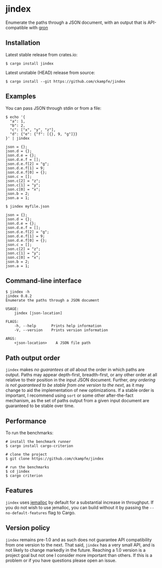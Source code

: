 # jindex

Enumerate the paths through a JSON document,
with an output that is API-compatible with [gron](https://github.com/tomnomnom/gron)


## Installation

Latest stable release from crates.io:

```
$ cargo install jindex
```

Latest unstable (HEAD) release from source:

```
$ cargo install --git https://github.com/ckampfe/jindex
```

## Examples

You can pass JSON through stdin or from a file:

```
$ echo '{
  "a": 1,
  "b": 2,
  "c": ["x", "y", "z"],
  "d": {"e": {"f": [{}, 9, "g"]}}
}' | jindex

json = {};
json.d = {};
json.d.e = {};
json.d.e.f = [];
json.d.e.f[2] = "g";
json.d.e.f[1] = 9;
json.d.e.f[0] = {};
json.c = [];
json.c[2] = "z";
json.c[1] = "y";
json.c[0] = "x";
json.b = 2;
json.a = 1;
```

```
$ jindex myfile.json

json = {};
json.d = {};
json.d.e = {};
json.d.e.f = [];
json.d.e.f[2] = "g";
json.d.e.f[1] = 9;
json.d.e.f[0] = {};
json.c = [];
json.c[2] = "z";
json.c[1] = "y";
json.c[0] = "x";
json.b = 2;
json.a = 1;
```

## Command-line interface

```
$ jindex -h
jindex 0.8.2
Enumerate the paths through a JSON document

USAGE:
    jindex [json-location]

FLAGS:
    -h, --help       Prints help information
    -V, --version    Prints version information

ARGS:
    <json-location>    A JSON file path

```

## Path output order

`jindex` makes *no guarantees at all* about the order in which paths are output.
Paths may appear depth-first, breadth-first, or any other order at all relative to their position in the input JSON document.
Further, *any ordering is not guaranteed to be stable from one version to the next*,
as it may change to aid the implementation of new optimizations.
If a stable order is important, I recommend using `sort` or some other after-the-fact
mechanism, as the set of paths output from a given input document are guaranteed
to be stable over time.

## Performance

To run the benchmarks:

```
# install the benchmark runner
$ cargo install cargo-criterion
```

```
# clone the project
$ git clone https://github.com/ckampfe/jindex
```

```
# run the benchmarks
$ cd jindex
$ cargo criterion
```

## Features

`jindex` uses [jemalloc](http://jemalloc.net/) by default for a substantial increase in throughput.
If you do not wish to use jemalloc, you can build without it by passing the `--no-default-features` flag to Cargo.

## Version policy

`jindex` remains pre-1.0 and as such does not guarantee API compatibility from one version to the next. That said, `jindex` has a very small API, and is not likely to change markedly in the future. Reaching a 1.0 version is a project goal but not one I consider more important than others. If this is a problem or if you have questions please open an issue.